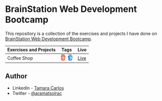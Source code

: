 # BrainStation Web Development Bootcamp
This repository is a collection of the exercises and projects I have done on [BrainStation Web Development Bootcamp](https://brainstation.io/course/online/remote-web-development-bootcamp).

| Exercises and Projects  |  Tags | Live |
|:-------------|---|---|
| Coffee Shop | <img src="https://raw.githubusercontent.com/devicons/devicon/master/icons/html5/html5-original-wordmark.svg" alt="html5" width="20" height="20"/> <img src="https://raw.githubusercontent.com/devicons/devicon/master/icons/css3/css3-original-wordmark.svg" alt="css3" width="20" height="20"/> |[Live](https://aramatsolrac.github.io/BrainStation/coffee_shop/) |



## Author
- Linkedin - [Tamara Carlos](https://www.linkedin.com/in/tamaracarlos/)
- Twitter - [@aramatsolrac](https://twitter.com/aramatsolrac)
